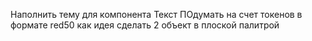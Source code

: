 Наполнить тему для компонента Текст
ПОдумать на счет токенов в формате red50 как идея сделать 2 объект в плоской палитрой